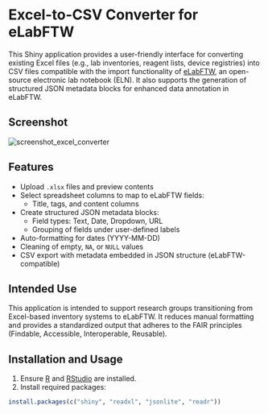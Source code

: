 # Excel-to-CSV Converter for eLabFTW

This Shiny application provides a user-friendly interface for converting existing Excel files (e.g., lab inventories, reagent lists, device registries) into CSV files compatible with the import functionality of [eLabFTW](https://www.elabftw.net/), an open-source electronic lab notebook (ELN). It also supports the generation of structured JSON metadata blocks for enhanced data annotation in eLabFTW.

## Screenshot

![screenshot_excel_converter](https://github.com/user-attachments/assets/0780fdeb-0a2a-4065-9ddd-4a0a16c51b43)

## Features

- Upload `.xlsx` files and preview contents
- Select spreadsheet columns to map to eLabFTW fields:
  - Title, tags, and content columns
- Create structured JSON metadata blocks:
  - Field types: Text, Date, Dropdown, URL
  - Grouping of fields under user-defined labels
- Auto-formatting for dates (YYYY-MM-DD)
- Cleaning of empty, `NA`, or `NULL` values
- CSV export with metadata embedded in JSON structure (eLabFTW-compatible)

## Intended Use

This application is intended to support research groups transitioning from Excel-based inventory systems to eLabFTW. It reduces manual formatting and provides a standardized output that adheres to the FAIR principles (Findable, Accessible, Interoperable, Reusable).

## Installation and Usage

1. Ensure [R](https://cran.r-project.org/) and [RStudio](https://posit.co/) are installed.
2. Install required packages:

```r
install.packages(c("shiny", "readxl", "jsonlite", "readr"))
